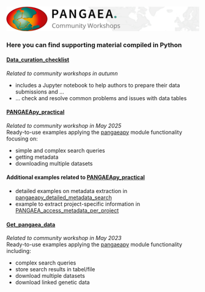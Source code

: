 ![PANGAEA Logo](../banner.png)

### Here you can find supporting material compiled in Python
#### [Data_curation_checklist](./Data_curation_checklist)
*Related to community workshops in autumn*
* includes a Jupyter notebook to help authors to prepare their data submissions and …
* … check and resolve common problems and issues with data tables
#### [PANGAEApy_practical](./PANGAEApy_practical)
*Related to community workshop in May 2025*  
Ready-to-use examples applying the [pangaeapy](https://pypi.org/project/pangaeapy/) module functionality focusing on: 
* simple and complex search queries
* getting metadata
* downloading multiple datasets
#### Additional examples related to [PANGAEApy_practical](./PANGAEApy_practical)
* detailed examples on metadata extraction in [pangaeapy_detailed_metadata_search](./PANGAEApy_practical/pangaeapy_detailed_metadata_search.ipynb)
* example to extract project-specific information in [PANGAEA_access_metadata_per_project](./PANGAEApy_practical/PANGAEA_access_metadata_per_project.ipynb)
#### [Get_pangaea_data](./Get_pangaea_data)
*Related to community workshop in May 2023*  
Ready-to-use examples applying the [pangaeapy](https://pypi.org/project/pangaeapy/) module functionality including:
* complex search queries
* store search results in tabel/file
* download multiple datasets
* download linked genetic data
